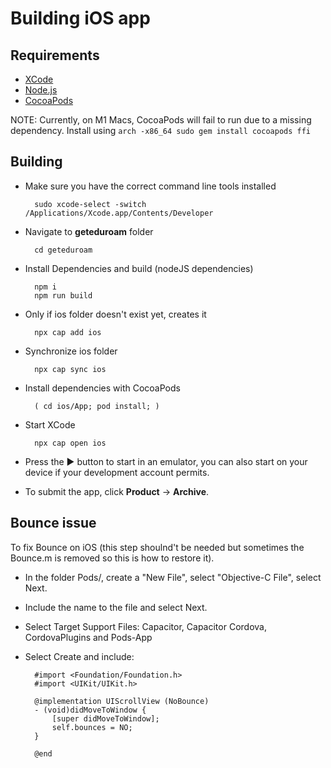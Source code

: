 # Building iOS app
 

## Requirements

* [XCode](https://developer.apple.com/xcode/)
* [Node.js](https://nodejs.org/en/)
* [CocoaPods](https://cocoapods.org)

NOTE: Currently, on M1 Macs, CocoaPods will fail to run due to a missing dependency.
Install using `arch -x86_64 sudo gem install cocoapods ffi`

## Building

* Make sure you have the correct command line tools installed

		sudo xcode-select -switch /Applications/Xcode.app/Contents/Developer

* Navigate to **geteduroam** folder

		cd geteduroam

* Install Dependencies and build (nodeJS dependencies)

		npm i
		npm run build

* Only if ios folder doesn't exist yet, creates it

		npx cap add ios

* Synchronize ios folder

		npx cap sync ios

* Install dependencies with CocoaPods

		( cd ios/App; pod install; )

* Start XCode

		npx cap open ios

* Press the ▶️ button to start in an emulator, you can also start on your device if your development account permits.
* To submit the app, click **Product** -> **Archive**.

## Bounce issue

To fix Bounce on iOS (this step shoulnd't be needed but sometimes the Bounce.m is removed so this is how to restore it).

* In the folder Pods/, create a "New File", select "Objective-C File", select Next.
* Include the name to the file and select Next.
* Select Target Support Files: Capacitor, Capacitor Cordova, CordovaPlugins and Pods-App
* Select Create and include:

		#import <Foundation/Foundation.h>
		#import <UIKit/UIKit.h>

		@implementation UIScrollView (NoBounce)
		- (void)didMoveToWindow {
		    [super didMoveToWindow];
		    self.bounces = NO;
		}

		@end
